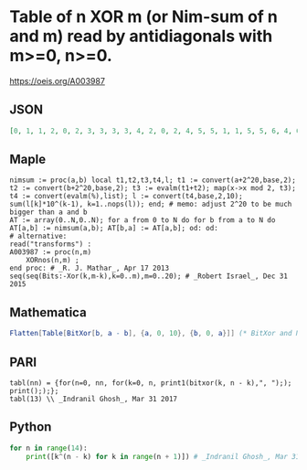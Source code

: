# Table of n XOR m \(or Nim\-sum of n and m\) read by antidiagonals with m\>\=0, n\>\=0\.
https://oeis.org/A003987
## JSON
```JSON
[0, 1, 1, 2, 0, 2, 3, 3, 3, 3, 4, 2, 0, 2, 4, 5, 5, 1, 1, 5, 5, 6, 4, 6, 0, 6, 4, 6, 7, 7, 7, 7, 7, 7, 7, 7, 8, 6, 4, 6, 0, 6, 4, 6, 8, 9, 9, 5, 5, 1, 1, 5, 5, 9, 9, 10, 8, 10, 4, 2, 0, 2, 4, 10, 8, 10, 11, 11, 11, 11, 3, 3, 3, 3, 11, 11, 11, 11, 12, 10, 8, 10, 12, 2, 0, 2, 12, 10, 8, 10, 12, 13, 13, 9, 9, 13, 13, 1, 1, 13, 13, 9, 9, 13, 13]
```
## Maple
```Maple
nimsum := proc(a,b) local t1,t2,t3,t4,l; t1 := convert(a+2^20,base,2); t2 := convert(b+2^20,base,2); t3 := evalm(t1+t2); map(x->x mod 2, t3); t4 := convert(evalm(%),list); l := convert(t4,base,2,10); sum(l[k]*10^(k-1), k=1..nops(l)); end; # memo: adjust 2^20 to be much bigger than a and b
AT := array(0..N,0..N); for a from 0 to N do for b from a to N do AT[a,b] := nimsum(a,b); AT[b,a] := AT[a,b]; od: od:
# alternative:
read("transforms") :
A003987 := proc(n,m)
    XORnos(n,m) ;
end proc: # _R. J. Mathar_, Apr 17 2013
seq(seq(Bits:-Xor(k,m-k),k=0..m),m=0..20); # _Robert Israel_, Dec 31 2015
```
## Mathematica
```Mathematica
Flatten[Table[BitXor[b, a - b], {a, 0, 10}, {b, 0, a}]] (* BitXor and Nim Sum are equivalent *)
```
## PARI
```PARI
tabl(nn) = {for(n=0, nn, for(k=0, n, print1(bitxor(k, n - k),", ");); print(););};
tabl(13) \\ _Indranil Ghosh_, Mar 31 2017
```
## Python
```Python
for n in range(14):
    print([k^(n - k) for k in range(n + 1)]) # _Indranil Ghosh_, Mar 31 2017
```
